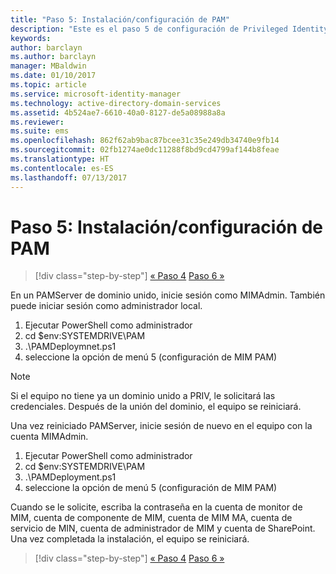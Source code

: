 ```yaml
---
title: "Paso 5: Instalación/configuración de PAM"
description: "Este es el paso 5 de configuración de Privileged Identity Manager mediante scripts. Trata los pasos de implementación en el servidor de PAM."
keywords: 
author: barclayn
ms.author: barclayn
manager: MBaldwin
ms.date: 01/10/2017
ms.topic: article
ms.service: microsoft-identity-manager
ms.technology: active-directory-domain-services
ms.assetid: 4b524ae7-6610-40a0-8127-de5a08988a8a
ms.reviewer: 
ms.suite: ems
ms.openlocfilehash: 862f62ab9bac87bcee31c35e249db34740e9fb14
ms.sourcegitcommit: 02fb1274ae0dc11288f8bd9cd4799af144b8feae
ms.translationtype: HT
ms.contentlocale: es-ES
ms.lasthandoff: 07/13/2017
---
```

# <a name="step-5-installingconfiguring-pam"></a>Paso 5: Instalación/configuración de PAM

>[!div class="step-by-step"]
[« Paso 4](sp1-step4-configuring-sharepoint.md)
[Paso 6 »](sp1-step6-setup-pam-trust.md)

En un PAMServer de dominio unido, inicie sesión como MIMAdmin. También puede iniciar sesión como administrador local.
1. Ejecutar PowerShell como administrador
2. cd $env:SYSTEMDRIVE\PAM
3. .\PAMDeploymnet.ps1
4. seleccione la opción de menú 5 (configuración de MIM PAM)

>[!NOTE]
>Si el equipo no tiene ya un dominio unido a PRIV, le solicitará las credenciales. Después de la unión del dominio, el equipo se reiniciará.

Una vez reiniciado PAMServer, inicie sesión de nuevo en el equipo con la cuenta MIMAdmin.

1. Ejecutar PowerShell como administrador
2. cd $env:SYSTEMDRIVE\PAM
3. .\PAMDeployment.ps1
4. seleccione la opción de menú 5 (configuración de MIM PAM)

  Cuando se le solicite, escriba la contraseña en la cuenta de monitor de MIM, cuenta de componente de MIM, cuenta de MIM MA, cuenta de servicio de MIN, cuenta de administrador de MIM y cuenta de SharePoint.
  Una vez completada la instalación, el equipo se reiniciará.

>[!div class="step-by-step"]
[« Paso 4](sp1-step4-configuring-sharepoint.md)
[Paso 6 »](sp1-step6-setup-pam-trust.md)
